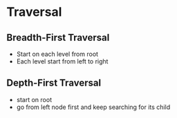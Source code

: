 # Traversal

## Breadth-First Traversal

- Start on each level from root
- Each level start from left to right



## Depth-First Traversal

- start on root
- go from left node first and keep searching for its child